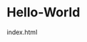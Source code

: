 # Hello-World
index.html
<title> Around the World <title>
  */ Changed Title */
  
  <body>
    <h1> Species <h1>
      <p> What Forest there are <P> 
        
      <h2> Forest <h2>
        <p> What Species there are <p>
    
